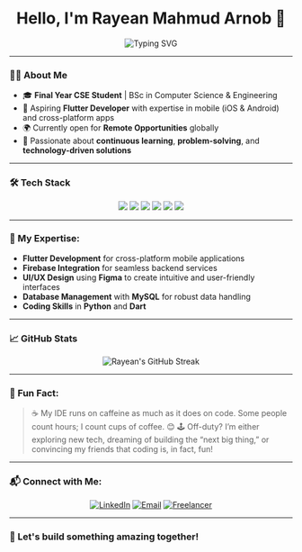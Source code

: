 <h1 align="center">Hello, I'm Rayean Mahmud Arnob 👋</h1>
<p align="center">
  <img src="https://readme-typing-svg.demolab.com?font=Fira+Code&size=25&pause=1000&color=2ECC71&width=435&lines=Passionate+Flutter+Developer;Aspiring+Software+Engineer;Creating+impactful+applications!" alt="Typing SVG" />
</p>

---

### 👨‍💻 About Me
- 🎓 **Final Year CSE Student** | BSc in Computer Science & Engineering
- 💼 Aspiring **Flutter Developer** with expertise in mobile (iOS & Android) and cross-platform apps
- 🌍 Currently open for **Remote Opportunities** globally
- 📖 Passionate about **continuous learning**, **problem-solving**, and **technology-driven solutions**

---

### 🛠️ Tech Stack
<div align="center">
    <img src="https://img.shields.io/badge/Code-Flutter-blue?style=for-the-badge&logo=flutter&logoColor=white">
    <img src="https://img.shields.io/badge/Code-Python-yellow?style=for-the-badge&logo=python&logoColor=white">
    <img src="https://img.shields.io/badge/Code-Firebase-orange?style=for-the-badge&logo=firebase&logoColor=white">
    <img src="https://img.shields.io/badge/Tools-VS_Code-007ACC?style=for-the-badge&logo=visual-studio-code&logoColor=white">
    <img src="https://img.shields.io/badge/UI/UX-Figma-red?style=for-the-badge&logo=figma&logoColor=white">
    <img src="https://img.shields.io/badge/Database-MySQL-blue?style=for-the-badge&logo=mysql&logoColor=white">
</div>

---
### 💼 My Expertise:
- **Flutter Development** for cross-platform mobile applications
- **Firebase Integration** for seamless backend services
- **UI/UX Design** using **Figma** to create intuitive and user-friendly interfaces
- **Database Management** with **MySQL** for robust data handling
- **Coding Skills** in **Python** and **Dart**


---

### 📈 GitHub Stats
<p align="center">
    <img src="https://github-readme-streak-stats.herokuapp.com/?user=Rayean-Mahmud&theme=radical" alt="Rayean's GitHub Streak">
</p>

---


### 🌟 Fun Fact:
> ☕ My IDE runs on caffeine as much as it does on code. Some people count hours; I count cups of coffee. 😊
> 🕹️ Off-duty? I’m either exploring new tech, dreaming of building the “next big thing,” or convincing my friends that coding is, in fact, fun!

---
### 📬 Connect with Me:
<p align="center">
  <a href="[https://linkedin.com/in/rayean-mahmud-arnob-a78345173)"><img src="https://img.shields.io/badge/LinkedIn-blue?style=flat-square&logo=linkedin" alt="LinkedIn"></a>
  <a href="[mailto:rayean.mahmud.arnob@g.bracu.ac.bd"><img src="https://img.shields.io/badge/Email-D14836?style=flat-square&logo=gmail&logoColor=white" alt="Email"></a>
  <a href="https://freelancer.com/YourFreelancer](https://www.upwork.com/freelancers/~0177ac14dfc0727560?mp_source=share)"><img src="https://img.shields.io/badge/Freelancer-29b2fe?style=flat-square&logo=freelancer" alt="Freelancer"></a>
</p>

---


### 🚀 Let's build something amazing together!

